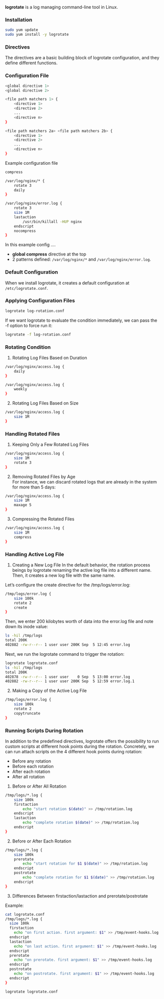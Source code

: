 **logrotate** is a log managing command-line tool in Linux. 

### Installation
```bash
sudo yum update
sudo yum install -y logrotate
```
### Directives
The directives are a basic building block of logrotate configuration, and they define different functions. 
### Configuration File
```bash
<global directive 1>
<global directive 2>

<file path matchers 1> {
    <directive 1>
    <directive 2>
    ...
    <directive n>
}

<file path matchers 2a> <file path matchers 2b> {
    <directive 1>
    <directive 2>
    ...
    <directive n>
}
```

Example configuration file

```bash
compress

/var/log/nginx/* {
    rotate 3
    daily
}

/var/log/nginx/error.log {
    rotate 3
    size 1M
    lastaction
        /usr/bin/killall -HUP nginx
    endscript
    nocompress
}
```
In this example config ....

- **global compress** directive at the top
- 2 patterns defined: `/var/log/nginx/*` and `/var/log/nginx/error.log`.

### Default Configuration
When we install logrotate, it creates a default configuration at `/etc/logrotate.conf`. 

### Applying Configuration Files
```bash
logrotate log-rotation.conf
```
If we want logrotate to evaluate the condition immediately, we can pass the -f option to force run it:
```bash
logrotate -f log-rotation.conf
```

### Rotating Condition

1. Rotating Log Files Based on Duration
```bash
/var/log/nginx/access.log {
    daily
}
```
```bash
/var/log/nginx/access.log {
    weekly
}
```
2. Rotating Log Files Based on Size
```bash
/var/log/nginx/access.log {
    size 1M
}
```
### Handling Rotated Files
1. Keeping Only a Few Rotated Log Files
```bash
/var/log/nginx/access.log {
    size 1M
    rotate 3
}
```
2. Removing Rotated Files by Age  
For instance, we can discard rotated logs that are already in the system for more than 5 days:

```bash
/var/log/nginx/access.log {
    size 1M
    maxage 5
}
```
3. Compressing the Rotated Files
```bash
/var/log/nginx/access.log {
    size 1M
    compress
}
```

### Handling Active Log File
1. Creating a New Log File
In the default behavior, the rotation process beings by logrotate renaming the active log file into a different name. Then, it creates a new log file with the same name.

Let’s configure the create directive for the /tmp/logs/error.log:

```bash
/tmp/logs/error.log {
    size 100k
    rotate 2
    create
}
```

Then, we enter 200 kilobytes worth of data into the error.log file and note down its inode value:
```bash
ls -hil /tmp/logs
total 200K
402882 -rw-r--r-- 1 user user 200K Sep  5 12:45 error.log
```
Next, we run the logrotate command to trigger the rotation:
```bash
logrotate logrotate.conf
ls -hil /tmp/logs
total 200K
402878 -rw-r--r-- 1 user user    0 Sep  5 13:00 error.log
402882 -rw-r--r-- 1 user user 200K Sep  5 12:59 error.log.1
```
2. Making a Copy of the Active Log File
```bash
/tmp/logs/error.log {
    size 100k
    rotate 2
    copytruncate
}
```

### Running Scripts During Rotation
In addition to the predefined directives, logrotate offers the possibility to run custom scripts at different hook points during the rotation. Concretely, we can run attach scripts on the 4 different hook points during rotation:

* Before any rotation
* Before each rotation
* After each rotation
* After all rotation

1. Before or After All Rotation

```bash
/tmp/logs/*.log {
    size 100k
    firstaction
        echo "start rotation $(date)" >> /tmp/rotation.log
    endscript
    lastaction
        echo "complete rotation $(date)" >> /tmp/rotation.log
    endscript
}
```
2. Before or After Each Rotation

```bash
/tmp/logs/*.log {
    size 100k
    prerotate
        echo "start rotation for $1 $(date)" >> /tmp/rotation.log
    endscript
    postrotate
        echo "complete rotation for $1 $(date)" >> /tmp/rotation.log
    endscript
}
```
3. Differences Between firstaction/lastaction and prerotate/postrotate

Example:

```bash
cat logrotate.conf
/tmp/logs/*.log {
  size 100k
  firstaction
    echo "on first action. first argument: $1" >> /tmp/event-hooks.log
  endscript
  lastaction
    echo "on last action. first argument: $1" >> /tmp/event-hooks.log
  endscript
  prerotate
    echo "on prerotate. first argument: $1" >> /tmp/event-hooks.log
  endscript
  postrotate
    echo "on postrotate. first argument: $1" >> /tmp/event-hooks.log
  endscript
}
```

```bash
logrotate logrotate.conf
```
